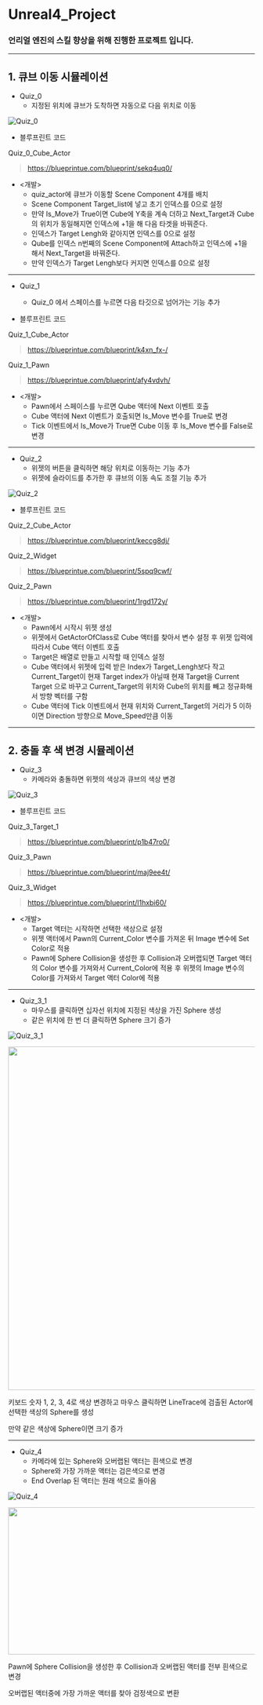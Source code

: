 # Unreal4_Project

### 언리얼 엔진의 스킬 향상을 위해 진행한 프로젝트 입니다.
***
## 1. 큐브 이동 시뮬레이션
- Quiz_0
  - 지정된 위치에 큐브가 도착하면 자동으로 다음 위치로 이동

![Quiz_0](https://github.com/nunnunnana/Unreal4_Project/assets/99165741/0f74f14b-7bdb-4a96-a2ee-7a7cc4fe11d2)

- 블루프린트 코드

Quiz_0_Cube_Actor
>https://blueprintue.com/blueprint/sekq4uq0/

- <개발>
  - quiz_actor에 큐브가 이동할 Scene Component 4개를 배치
  - Scene Component Target_list에 넣고 초기 인덱스를 0으로 설정
  - 만약 Is_Move가 True이면 Cube에 Y축을 계속 더하고 Next_Target과 Cube의 위치가 동일해지면  인덱스에 +1을 해 다음 타겟을 바꿔준다.
  - 인덱스가 Target Lengh와 같아지면 인덱스를 0으로 설정
  - Qube를 인덱스 n번째의 Scene Component에 Attach하고 인덱스에 +1을 해서 Next_Target을 바꿔준다.
  - 만약 인덱스가 Target Lengh보다 커지면 인덱스를 0으로 설정



---
- Quiz_1
  - Quiz_0 에서 스페이스를 누르면 다음 타깃으로 넘어가는 기능 추가


- 블루프린트 코드

Quiz_1_Cube_Actor
>https://blueprintue.com/blueprint/k4xn_fx-/

Quiz_1_Pawn
>https://blueprintue.com/blueprint/afy4vdvh/

- <개발>
  - Pawn에서 스페이스를 누르면 Qube 액터에 Next 이벤트 호출
  - Cube 액터에 Next 이벤트가 호출되면 Is_Move 변수를 True로 변경
  - Tick 이벤트에서 Is_Move가 True면 Cube 이동 후 Is_Move 변수를 False로 변경



---
- Quiz_2
  - 위젯의 버튼을 클릭하면 해당 위치로 이동하는 기능 추가
  - 위젯에 슬라이드를 추가한 후 큐브의 이동 속도 조절 기능 추가
 
![Quiz_2](https://github.com/nunnunnana/Unreal4_Project/assets/99165741/21a4a925-75f1-4186-b916-d903ec15e32d)

- 블루프린트 코드

Quiz_2_Cube_Actor
>https://blueprintue.com/blueprint/keccg8dj/

Quiz_2_Widget
>https://blueprintue.com/blueprint/5spq9cwf/

Quiz_2_Pawn
>https://blueprintue.com/blueprint/1rgd172y/

- <개발>
  - Pawn에서 시작시 위젯 생성
  - 위젯에서 GetActorOfClass로 Cube 액터를 찾아서 변수 설정 후 위젯 입력에 따라서 Cube 액터 이벤트 호출
  - Target은 배열로 만들고 시작할 때 인덱스 설정
  - Cube 액터에서 위젯에 입력 받은 Index가 Target_Lengh보다 작고 Current_Target이 현재 Target index가 아닐때
  현재 Target을 Current Target 으로 바꾸고 Current_Target의 위치와 Cube의 위치를 빼고 정규화해서 방향 벡터를 구함
  - Cube 액터에 Tick 이벤트에서 현재 위치와 Current_Target의 거리가 5 이하이면 Direction 방향으로 Move_Speed만큼 이동

 


***
## 2. 충돌 후 색 변경 시뮬레이션
- Quiz_3
  - 카메라와 충돌하면 위젯의 색상과 큐브의 색상 변경 

![Quiz_3](https://github.com/nunnunnana/Unreal4_Project/assets/99165741/d25fac35-e7b6-4a1e-9e79-bd9f13c72da2)

- 블루프린트 코드

Quiz_3_Target_1
>https://blueprintue.com/blueprint/p1b47ro0/

Quiz_3_Pawn
>https://blueprintue.com/blueprint/maj9ee4t/

Quiz_3_Widget
>https://blueprintue.com/blueprint/l1hxbi60/

- <개발>
  - Target 액터는 시작하면 선택한 색상으로 설정
  - 위젯 액터에서 Pawn의 Current_Color 변수를 가져온 뒤 Image 변수에 Set Color로 적용
  - Pawn에 Sphere Collision을 생성한 후 Collision과 오버랩되면 Target 액터의 Color 변수를 가져와서 Current_Color에 적용 후 
  위젯의 Image 변수의 Color를 가져와서 Target 액터 Color에 적용



---
- Quiz_3_1
  - 마우스를 클릭하면 십자선 위치에 지정된 색상을 가진 Sphere 생성
  - 같은 위치에 한 번 더 클릭하면 Sphere 크기 증가

![Quiz_3_1](https://github.com/nunnunnana/Unreal4_Project/assets/99165741/d516ce35-ebeb-4dc3-a439-dff3c12369af)

<img src="https://github.com/nunnunnana/Unreal4_Project/assets/99165741/950968a0-0c4e-4930-ba5c-ab36d7e7867b.png" width="1200" height="700"/>

키보드 숫자 1, 2, 3, 4로 색상 변경하고 마우스 클릭하면 LineTrace에 검출된 Actor에 선택한 색상의 Sphere를 생성

만약 같은 색상에 Sphere이면 크기 증가



---
- Quiz_4
  - 카메라에 있는 Sphere와 오버랩된 액터는 흰색으로 변경
  - Sphere와 가장 가까운 액터는 검은색으로 변경
  - End Overlap 된 액터는 원래 색으로 돌아옴

![Quiz_4](https://github.com/nunnunnana/Unreal4_Project/assets/99165741/391e2da1-5796-421a-a902-3f73eee37ec0)

<img src="https://github.com/nunnunnana/Unreal4_Project/assets/99165741/aa7179ef-bf1c-4c1f-82ae-6b3f4e0c35c0.png" width="1200" height="300"/>

Pawn에 Sphere Collision을 생성한 후 Collision과 오버랩된 액터를 전부 흰색으로 변경

오버랩된 액터중에 가장 가까운 액터를 찾아 검정색으로 변환
